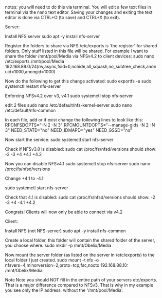 notes: you will need to do this via terminal. 
You will edit a few text files in terminal via the nano text editor.
Saving your changes and exiting the text editor is done via 
CTRL+O (to save) and CTRL+X (to exit).

Server:

Install NFS server
sudo apt -y install nfs-server

Register the folders to share via NFS
/etc/exports is 'the register' for shared folders. Only stuff listed in this file will be shared.
For example I want to share the folder /mnt/pool/Media via NFSv4.2 to client devices:
sudo nano /etc/exports
/mnt/pool/Media    192.168.88.0/24(rw,async,fsid=0,nohide,all_squash,no_subtree_check,anonuid=1000,anongid=1000)

Now do the following to get this change activated:
sudo exportfs -a
sudo systemctl restart nfs-server


Enforcing NFSv4.2 over v3, v4.1
sudo systemctl stop nfs-server

edit 2 files 
sudo nano /etc/default/nfs-kernel-server
sudo nano /etc/default/nfs-common

In each file, add or if exist change the following lines to look like this: 
RPCNFSDOPTS="-N 2 -N 3"
RPCMOUNTDOPTS="--manage-gids -N 2 -N 3"
NEED_STATD="no"
NEED_IDMAPD="yes"
NEED_GSSD="no"

Now start the service:
sudo systemctl start nfs-server

Check if NFSv3.0 is disabled:
sudo cat /proc/fs/nfsd/versions
should show:
-2 -3 +4 +4.1 +4.2

Now you can disable NFSv4.1
sudo systemctl stop nfs-server
sudo nano /proc/fs/nfsd/versions

Change +4.1 to -4.1

sudo systemctl start nfs-server

Check that 4.1 is disabled:
sudo cat /proc/fs/nfsd/versions
should show:
-2 -3 +4 -4.1 +4.2

Congrats! Clients will now only be able to connect via v4.2


Client: 

Install NFS (not NFS-server)
sudo apt -y install nfs-common

Create a local folder, this folder will contain the shared folder of the server, you choose where.
sudo mkdir -p /mnt/Obelix/Media

Now mount the server folder (as listed on the server in /etc/exports) to the local folder I just created.
sudo mount -t nfs -o nfsvers=4,minorversion=2,proto=tcp,fsc,nocto 192.168.88.10: /mnt/Obelix/Media

Note
Note you should NOT fill in the entire path of your servers etc/exports. That is a major difference compared to NFSv3. 
That is why in my example you see only the IP address: without the '/mnt/pool/Media'. 
